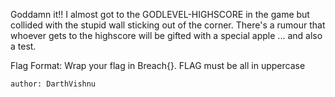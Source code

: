 Goddamn it!! I almost got to the GODLEVEL-HIGHSCORE in the game but collided with the stupid wall sticking out of the corner. There's a rumour that whoever gets to the highscore will be gifted with a special apple ... and also a test.

Flag Format: Wrap your flag in Breach{<FLAG>}. FLAG must be all in uppercase

    author: DarthVishnu
